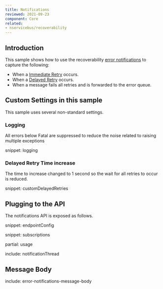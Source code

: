 ```yaml
---
title: Notifications
reviewed: 2021-09-23
component: Core
related:
- nservicebus/recoverability
---
```


## Introduction

This sample shows how to use the recoverability [error notifications](/nservicebus/recoverability/subscribing-to-error-notifications) to capture the following:

 * When a [Immediate Retry](/nservicebus/recoverability/#immediate-retries) occurs.
 * When a [Delayed Retry](/nservicebus/recoverability/#delayed-retries) occurs.
 * When a message fails all retries and is forwarded to the error queue.


## Custom Settings in this sample

This sample uses several non-standard settings.


### Logging

All errors below Fatal are suppressed to reduce the noise related to raising multiple exceptions

snippet: logging


### Delayed Retry Time increase

The time to increase changed to 1 second so the wait for all retries to occur is reduced.

snippet: customDelayedRetries


## Plugging to the API

The notifications API is exposed as follows.

snippet: endpointConfig

snippet: subscriptions


partial: usage


include: notificationThread


## Message Body

include: error-notifications-message-body
